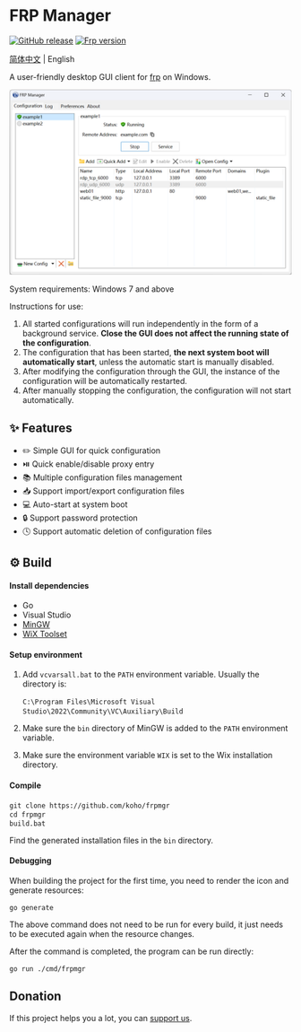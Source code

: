 # FRP Manager

[![GitHub release](https://img.shields.io/github/tag/koho/frpmgr.svg?label=release)](https://github.com/koho/frpmgr/releases)
[![Frp version](https://img.shields.io/endpoint?url=https%3A%2F%2Fgo.shields.workers.dev%2Fkoho%2Ffrpmgr%2Fmaster%3Fname%3Dfrp)](https://github.com/fatedier/frp)

[简体中文](README.md) | English

A user-friendly desktop GUI client for [frp](https://github.com/fatedier/frp) on Windows.

![screenshot](/docs/screenshot_en.png)

System requirements: Windows 7 and above

Instructions for use:

1. All started configurations will run independently in the form of a background service. **Close the GUI does not
   affect the running state of the configuration**.
2. The configuration that has been started, **the next system boot will automatically start**, unless the automatic
   start is manually disabled.
3. After modifying the configuration through the GUI, the instance of the configuration will be automatically restarted.
4. After manually stopping the configuration, the configuration will not start automatically.

## :sparkles: Features

* :pencil2: Simple GUI for quick configuration
* :play_or_pause_button: Quick enable/disable proxy entry
* 📚 Multiple configuration files management
* :inbox_tray: Support import/export configuration files
* :computer: Auto-start at system boot
* :lock: Support password protection
* :clock4: Support automatic deletion of configuration files

## :gear: Build

#### Install dependencies

- Go
- Visual Studio
- [MinGW](https://www.mingw-w64.org/)
- [WiX Toolset](https://wixtoolset.org/)

#### Setup environment

1. Add `vcvarsall.bat` to the `PATH` environment variable. Usually the directory is:

   `C:\Program Files\Microsoft Visual Studio\2022\Community\VC\Auxiliary\Build`

2. Make sure the `bin` directory of MinGW is added to the `PATH` environment variable.

3. Make sure the environment variable `WIX` is set to the Wix installation directory.

#### Compile

```shell
git clone https://github.com/koho/frpmgr
cd frpmgr
build.bat
```

Find the generated installation files in the `bin` directory.

#### Debugging

When building the project for the first time, you need to render the icon and generate resources:

```shell
go generate
```

The above command does not need to be run for every build, it just needs to be executed again when the resource changes.

After the command is completed, the program can be run directly:

```shell
go run ./cmd/frpmgr
```

## Donation

If this project helps you a lot, you can [support us](/docs/donate-wechat.jpg).
